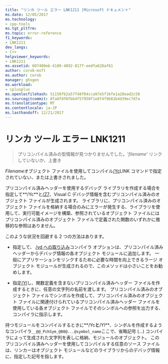 ```yaml
---
title: "リンカ ツール エラー LNK1211 |Microsoft ドキュメント"
ms.date: 12/05/2017
ms.technology:
- cpp-tools
ms.tgt_pltfrm: 
ms.topic: error-reference
f1_keywords:
- LNK1211
dev_langs:
- C++
helpviewer_keywords:
- LNK1211
ms.assetid: 607400eb-4180-4892-817f-eedfa628af61
author: corob-msft
ms.author: corob
manager: ghogen
ms.workload:
- cplusplus
ms.openlocfilehash: 51150fb2a57f48f04cca97e5f16fe1a28ead2c50
ms.sourcegitcommit: 8fa8fdf0fbb4f57950f1e8f4f9b81b4d39ec7d7a
ms.translationtype: MT
ms.contentlocale: ja-JP
ms.lasthandoff: 12/21/2017
---
```

# <a name="linker-tools-error-lnk1211"></a>リンカ ツール エラー LNK1211

> プリコンパイル済みの型情報が見つかりませんでした。'*filename*' リンクしていないか、上書き

*Filename*オブジェクト ファイルを使用してコンパイル[/Yc](../../build/reference/yc-create-precompiled-header-file.md)LINK コマンドで指定されていない、または上書きされました。

プリコンパイル済みヘッダーを使用するデバッグ ライブラリを作成する場合を指定して**/Yc**と[/Z7](../../build/reference/z7-zi-zi-debug-information-format.md)、Visual C デバッグ情報を含むプリコンパイル済みのオブジェクト ファイルが生成されます。 ライブラリに、プリコンパイル済みのオブジェクト ファイルを格納する場合のみにエラーが発生する、ライブラリを使用して、実行可能イメージを構築、参照されているオブジェクト ファイルにはプリコンパイル済みのオブジェクト ファイルで定義された関数のいずれかに推移的な参照はありません。

このような状況を回避する 2 つの方法はあります。

- 指定して、 [/yd への取り込み](../../build/reference/yd-place-debug-information-in-object-file.md)コンパイラ オプションは、プリコンパイル済みヘッダーからデバッグ情報の各オブジェクト モジュールに追加します。 一般にアプリケーションをリンクするために必要な時間を向上できるラージ オブジェクト モジュールが生成されるので、このメソッドは小さいことをお勧めします。

- 指定[/Yl](../../build/reference/yl-inject-pch-reference-for-debug-library.md)し、関数定義を含まないプリコンパイル済みヘッダー ファイルを作成するときに、任意の文字列の名前を渡します。 プリコンパイル済みのオブジェクト ファイルでシンボルを作成して、プリコンパイル済みのオブジェクト ファイルに関連付けられているプリコンパイル済みヘッダー ファイルを使用している各オブジェクト ファイルでそのシンボルへの参照を出力する、コンパイラに指示します。

持つモジュールをコンパイルするときに**/Yc**と**/Yl**、シンボルを作成するようなコンパイラ`__@@_PchSym_@00@...@symbol_name`ここで、省略記号 (...) コンパイラによって生成された文字列を表しに格納、モジュールのオブジェクト。 このプリコンパイル済みヘッダーを使用してコンパイルする任意のソース ファイルは、リンカーはオブジェクト モジュールなどのライブラリからのデバッグ情報に、指定した記号を指します。
